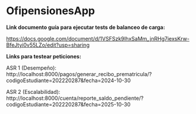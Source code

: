 # OfipensionesApp

**Link documento guía para ejecutar tests de balanceo de carga:**

https://docs.google.com/document/d/1VSFSzk9lhxSaMm_jnRHg7iexsKrw-BfeJtyi0v55LZo/edit?usp=sharing


**Links para testear peticiones:**

ASR 1 (Desempeño): http://localhost:8000/pagos/generar_recibo_prematricula/?codigoEstudiante=202220287&fecha=2024-10-30


ASR 2 (Escalabilidad): http://localhost:8000/cuenta/reporte_saldo_pendiente/?codigoEstudiante=202220287&fecha=2025-10-30

